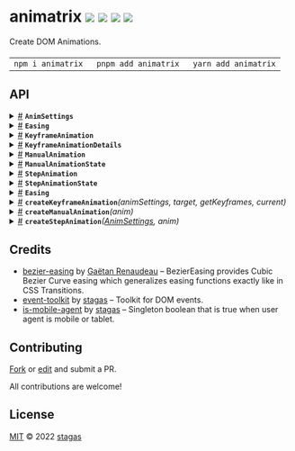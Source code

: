 <h1>
animatrix <a href="https://npmjs.org/package/animatrix"><img src="https://img.shields.io/badge/npm-v0.0.2-F00.svg?colorA=000"/></a> <a href="src"><img src="https://img.shields.io/badge/loc-249-FFF.svg?colorA=000"/></a> <a href="https://cdn.jsdelivr.net/npm/animatrix@0.0.2/dist/animatrix.min.js"><img src="https://img.shields.io/badge/brotli-2.3K-333.svg?colorA=000"/></a> <a href="LICENSE"><img src="https://img.shields.io/badge/license-MIT-F0B.svg?colorA=000"/></a>
</h1>

<p></p>

Create DOM Animations.

<h4>
<table><tr><td title="Triple click to select and copy paste">
<code>npm i animatrix </code>
</td><td title="Triple click to select and copy paste">
<code>pnpm add animatrix </code>
</td><td title="Triple click to select and copy paste">
<code>yarn add animatrix</code>
</td></tr></table>
</h4>

## API

<p>  <details id="AnimSettings$1" title="Interface" ><summary><span><a href="#AnimSettings$1">#</a></span>  <code><strong>AnimSettings</strong></code>    </summary>  <a href="src/animatrix-core.ts#L1">src/animatrix-core.ts#L1</a>  <ul>        <p>  <details id="duration$2" title="Property" ><summary><span><a href="#duration$2">#</a></span>  <code><strong>duration</strong></code>    </summary>  <a href="src/animatrix-core.ts#L2">src/animatrix-core.ts#L2</a>  <ul><p>number</p>        </ul></details><details id="easing$3" title="Property" ><summary><span><a href="#easing$3">#</a></span>  <code><strong>easing</strong></code>    </summary>  <a href="src/animatrix-core.ts#L3">src/animatrix-core.ts#L3</a>  <ul><p><a href="#Easing$4">Easing</a></p>        </ul></details></p></ul></details><details id="Easing$8" title="TypeAlias" ><summary><span><a href="#Easing$8">#</a></span>  <code><strong>Easing</strong></code>    </summary>  <a href="src/animatrix-core.ts#L6">src/animatrix-core.ts#L6</a>  <ul><p>[  number, number, number, number  ]</p>        </ul></details><details id="KeyframeAnimation$14" title="TypeAlias" ><summary><span><a href="#KeyframeAnimation$14">#</a></span>  <code><strong>KeyframeAnimation</strong></code>    </summary>  <a href="src/animatrix-keyframe.ts#L9">src/animatrix-keyframe.ts#L9</a>  <ul><p>{<p>  <details id="animation$17" title="Property" ><summary><span><a href="#animation$17">#</a></span>  <code><strong>animation</strong></code>    </summary>  <a href="src/animatrix-keyframe.ts#L11">src/animatrix-keyframe.ts#L11</a>  <ul><p><span>Animation</span> | <code>null</code></p>        </ul></details><details id="breakTime$18" title="Property" ><summary><span><a href="#breakTime$18">#</a></span>  <code><strong>breakTime</strong></code>    </summary>  <a href="src/animatrix-keyframe.ts#L12">src/animatrix-keyframe.ts#L12</a>  <ul><p>number</p>        </ul></details><details id="keyframes$16" title="Property" ><summary><span><a href="#keyframes$16">#</a></span>  <code><strong>keyframes</strong></code>    </summary>  <a href="src/animatrix-keyframe.ts#L10">src/animatrix-keyframe.ts#L10</a>  <ul><p><span>Keyframe</span>  []</p>        </ul></details><details id="next$19" title="Property" ><summary><span><a href="#next$19">#</a></span>  <code><strong>next</strong></code>    </summary>  <a href="src/animatrix-keyframe.ts#L13">src/animatrix-keyframe.ts#L13</a>  <ul><p><a href="#KeyframeAnimationDetails$9">KeyframeAnimationDetails</a> | <code>null</code></p>        </ul></details><details id="onfinish$20" title="Method" ><summary><span><a href="#onfinish$20">#</a></span>  <code><strong>onfinish</strong></code><em>()</em>    </summary>  <a href="src/animatrix-keyframe.ts#L14">src/animatrix-keyframe.ts#L14</a>  <ul>    <p>      <p><strong>onfinish</strong><em>()</em>  &nbsp;=&gt;  <ul>void</ul></p></p>    </ul></details></p>}</p>        </ul></details><details id="KeyframeAnimationDetails$9" title="TypeAlias" ><summary><span><a href="#KeyframeAnimationDetails$9">#</a></span>  <code><strong>KeyframeAnimationDetails</strong></code>    </summary>  <a href="src/animatrix-keyframe.ts#L4">src/animatrix-keyframe.ts#L4</a>  <ul><p>{<p>  <details id="animSettings$11" title="Property" ><summary><span><a href="#animSettings$11">#</a></span>  <code><strong>animSettings</strong></code>    </summary>  <a href="src/animatrix-keyframe.ts#L5">src/animatrix-keyframe.ts#L5</a>  <ul><p><a href="#AnimSettings$1">AnimSettings</a></p>        </ul></details><details id="getKeyframes$12" title="Method" ><summary><span><a href="#getKeyframes$12">#</a></span>  <code><strong>getKeyframes</strong></code><em>()</em>    </summary>  <a href="src/animatrix-keyframe.ts#L6">src/animatrix-keyframe.ts#L6</a>  <ul>    <p>      <p><strong>getKeyframes</strong><em>()</em>  &nbsp;=&gt;  <ul><span>Keyframe</span>  []</ul></p></p>    </ul></details></p>}</p>        </ul></details><details id="ManualAnimation$31" title="TypeAlias" ><summary><span><a href="#ManualAnimation$31">#</a></span>  <code><strong>ManualAnimation</strong></code>    </summary>  <a href="src/animatrix-manual.ts#L3">src/animatrix-manual.ts#L3</a>  <ul><p>{<p>  <details id="current$35" title="Property" ><summary><span><a href="#current$35">#</a></span>  <code><strong>current</strong></code>    </summary>  <a href="src/animatrix-manual.ts#L6">src/animatrix-manual.ts#L6</a>  <ul><p><a href="#T$46">T</a></p>        </ul></details><details id="from$33" title="Property" ><summary><span><a href="#from$33">#</a></span>  <code><strong>from</strong></code>    </summary>  <a href="src/animatrix-manual.ts#L4">src/animatrix-manual.ts#L4</a>  <ul><p><a href="#T$46">T</a></p>        </ul></details><details id="last$36" title="Property" ><summary><span><a href="#last$36">#</a></span>  <code><strong>last</strong></code>    </summary>  <a href="src/animatrix-manual.ts#L7">src/animatrix-manual.ts#L7</a>  <ul><p><a href="#T$46">T</a></p>        </ul></details><details id="state$37" title="Property" ><summary><span><a href="#state$37">#</a></span>  <code><strong>state</strong></code>    </summary>  <a href="src/animatrix-manual.ts#L8">src/animatrix-manual.ts#L8</a>  <ul><p><a href="#ManualAnimationState$30">ManualAnimationState</a></p>        </ul></details><details id="to$34" title="Property" ><summary><span><a href="#to$34">#</a></span>  <code><strong>to</strong></code>    </summary>  <a href="src/animatrix-manual.ts#L5">src/animatrix-manual.ts#L5</a>  <ul><p><a href="#T$46">T</a></p>        </ul></details><details id="set$40" title="Method" ><summary><span><a href="#set$40">#</a></span>  <code><strong>set</strong></code><em>(values)</em>    </summary>  <a href="src/animatrix-manual.ts#L10">src/animatrix-manual.ts#L10</a>  <ul>    <p>    <details id="values$42" title="Parameter" ><summary><span><a href="#values$42">#</a></span>  <code><strong>values</strong></code>    </summary>    <ul><p><a href="#T$46">T</a></p>        </ul></details>  <p><strong>set</strong><em>(values)</em>  &nbsp;=&gt;  <ul><a href="#T$46">T</a></ul></p></p>    </ul></details><details id="stop$38" title="Method" ><summary><span><a href="#stop$38">#</a></span>  <code><strong>stop</strong></code><em>()</em>    </summary>  <a href="src/animatrix-manual.ts#L9">src/animatrix-manual.ts#L9</a>  <ul>    <p>      <p><strong>stop</strong><em>()</em>  &nbsp;=&gt;  <ul>void</ul></p></p>    </ul></details><details id="update$43" title="Method" ><summary><span><a href="#update$43">#</a></span>  <code><strong>update</strong></code><em>(values)</em>    </summary>  <a href="src/animatrix-manual.ts#L11">src/animatrix-manual.ts#L11</a>  <ul>    <p>    <details id="values$45" title="Parameter" ><summary><span><a href="#values$45">#</a></span>  <code><strong>values</strong></code>    </summary>    <ul><p><a href="#T$46">T</a></p>        </ul></details>  <p><strong>update</strong><em>(values)</em>  &nbsp;=&gt;  <ul><a href="#T$46">T</a></ul></p></p>    </ul></details></p>}</p>        </ul></details><details id="ManualAnimationState$30" title="TypeAlias" ><summary><span><a href="#ManualAnimationState$30">#</a></span>  <code><strong>ManualAnimationState</strong></code>    </summary>  <a href="src/animatrix-manual.ts#L1">src/animatrix-manual.ts#L1</a>  <ul><p><code>"preparing"</code> | <code>"running"</code> | <code>"finished"</code></p>        </ul></details><details id="StepAnimation$52" title="TypeAlias" ><summary><span><a href="#StepAnimation$52">#</a></span>  <code><strong>StepAnimation</strong></code>    </summary>  <a href="src/animatrix-step.ts#L6">src/animatrix-step.ts#L6</a>  <ul><p>{<p>  <details id="current$57" title="Property" ><summary><span><a href="#current$57">#</a></span>  <code><strong>current</strong></code>    </summary>  <a href="src/animatrix-step.ts#L10">src/animatrix-step.ts#L10</a>  <ul><p><a href="#T$65">T</a></p>        </ul></details><details id="from$55" title="Property" ><summary><span><a href="#from$55">#</a></span>  <code><strong>from</strong></code>    </summary>  <a href="src/animatrix-step.ts#L8">src/animatrix-step.ts#L8</a>  <ul><p><a href="#T$65">T</a></p>        </ul></details><details id="state$58" title="Property" ><summary><span><a href="#state$58">#</a></span>  <code><strong>state</strong></code>    </summary>  <a href="src/animatrix-step.ts#L11">src/animatrix-step.ts#L11</a>  <ul><p><a href="#StepAnimationState$51">StepAnimationState</a></p>        </ul></details><details id="t$54" title="Property" ><summary><span><a href="#t$54">#</a></span>  <code><strong>t</strong></code>    </summary>  <a href="src/animatrix-step.ts#L7">src/animatrix-step.ts#L7</a>  <ul><p>number</p>        </ul></details><details id="to$56" title="Property" ><summary><span><a href="#to$56">#</a></span>  <code><strong>to</strong></code>    </summary>  <a href="src/animatrix-step.ts#L9">src/animatrix-step.ts#L9</a>  <ul><p><a href="#T$65">T</a></p>        </ul></details><details id="set$59" title="Method" ><summary><span><a href="#set$59">#</a></span>  <code><strong>set</strong></code><em>(values)</em>    </summary>  <a href="src/animatrix-step.ts#L12">src/animatrix-step.ts#L12</a>  <ul>    <p>    <details id="values$61" title="Parameter" ><summary><span><a href="#values$61">#</a></span>  <code><strong>values</strong></code>    </summary>    <ul><p><a href="#T$65">T</a></p>        </ul></details>  <p><strong>set</strong><em>(values)</em>  &nbsp;=&gt;  <ul><a href="#T$65">T</a></ul></p></p>    </ul></details><details id="update$62" title="Method" ><summary><span><a href="#update$62">#</a></span>  <code><strong>update</strong></code><em>(values)</em>    </summary>  <a href="src/animatrix-step.ts#L13">src/animatrix-step.ts#L13</a>  <ul>    <p>    <details id="values$64" title="Parameter" ><summary><span><a href="#values$64">#</a></span>  <code><strong>values</strong></code>    </summary>    <ul><p><a href="#T$65">T</a></p>        </ul></details>  <p><strong>update</strong><em>(values)</em>  &nbsp;=&gt;  <ul><a href="#T$65">T</a></ul></p></p>    </ul></details></p>}</p>        </ul></details><details id="StepAnimationState$51" title="TypeAlias" ><summary><span><a href="#StepAnimationState$51">#</a></span>  <code><strong>StepAnimationState</strong></code>    </summary>  <a href="src/animatrix-step.ts#L4">src/animatrix-step.ts#L4</a>  <ul><p><code>"preparing"</code> | <code>"running"</code> | <code>"finished"</code></p>        </ul></details><details id="Easing$4" title="Variable" ><summary><span><a href="#Easing$4">#</a></span>  <code><strong>Easing</strong></code>    </summary>  <a href="src/animatrix-core.ts#L8">src/animatrix-core.ts#L8</a>  <ul><p>{<p>  <details id="Flat$6" title="Property" ><summary><span><a href="#Flat$6">#</a></span>  <code><strong>Flat</strong></code>  <span><span>&nbsp;=&nbsp;</span>  <code>...</code></span>  </summary>    <ul><p><a href="#Easing$4">Easing</a></p>        </ul></details><details id="Linear$7" title="Property" ><summary><span><a href="#Linear$7">#</a></span>  <code><strong>Linear</strong></code>  <span><span>&nbsp;=&nbsp;</span>  <code>...</code></span>  </summary>    <ul><p><a href="#Easing$4">Easing</a></p>        </ul></details></p>}</p>        </ul></details><details id="createKeyframeAnimation$22" title="Function" ><summary><span><a href="#createKeyframeAnimation$22">#</a></span>  <code><strong>createKeyframeAnimation</strong></code><em>(animSettings, target, getKeyframes, current)</em>    </summary>  <a href="src/animatrix-keyframe.ts#L17">src/animatrix-keyframe.ts#L17</a>  <ul>    <p>    <details id="animSettings$24" title="Parameter" ><summary><span><a href="#animSettings$24">#</a></span>  <code><strong>animSettings</strong></code>    </summary>    <ul><p><a href="#AnimSettings$1">AnimSettings</a></p>        </ul></details><details id="target$25" title="Parameter" ><summary><span><a href="#target$25">#</a></span>  <code><strong>target</strong></code>    </summary>    <ul><p><span>HTMLElement</span> | <span>SVGElement</span></p>        </ul></details><details id="getKeyframes$26" title="Function" ><summary><span><a href="#getKeyframes$26">#</a></span>  <code><strong>getKeyframes</strong></code><em>()</em>    </summary>    <ul>    <p>      <p><strong>getKeyframes</strong><em>()</em>  &nbsp;=&gt;  <ul><span>Keyframe</span>  []</ul></p></p>    </ul></details><details id="current$29" title="Parameter" ><summary><span><a href="#current$29">#</a></span>  <code><strong>current</strong></code>    </summary>    <ul><p><a href="#KeyframeAnimation$14">KeyframeAnimation</a></p>        </ul></details>  <p><strong>createKeyframeAnimation</strong><em>(animSettings, target, getKeyframes, current)</em>  &nbsp;=&gt;  <ul><a href="#KeyframeAnimation$14">KeyframeAnimation</a></ul></p></p>    </ul></details><details id="createManualAnimation$47" title="Function" ><summary><span><a href="#createManualAnimation$47">#</a></span>  <code><strong>createManualAnimation</strong></code><em>(anim)</em>    </summary>  <a href="src/animatrix-manual.ts#L14">src/animatrix-manual.ts#L14</a>  <ul>    <p>    <details id="anim$50" title="Parameter" ><summary><span><a href="#anim$50">#</a></span>  <code><strong>anim</strong></code>    </summary>    <ul><p><a href="#ManualAnimation$31">ManualAnimation</a>&lt;<a href="#T$49">T</a>&gt;</p>        </ul></details>  <p><strong>createManualAnimation</strong>&lt;<span>T</span>&gt;<em>(anim)</em>  &nbsp;=&gt;  <ul><a href="#ManualAnimation$31">ManualAnimation</a>&lt;<a href="#T$49">T</a>&gt;</ul></p></p>    </ul></details><details id="createStepAnimation$66" title="Function" ><summary><span><a href="#createStepAnimation$66">#</a></span>  <code><strong>createStepAnimation</strong></code><em>(<a href="#AnimSettings$1">AnimSettings</a>, anim)</em>    </summary>  <a href="src/animatrix-step.ts#L16">src/animatrix-step.ts#L16</a>  <ul>    <p>    <a href="#AnimSettings$1">AnimSettings</a><details id="anim$70" title="Parameter" ><summary><span><a href="#anim$70">#</a></span>  <code><strong>anim</strong></code>    </summary>    <ul><p><a href="#StepAnimation$52">StepAnimation</a>&lt;<a href="#T$68">T</a>&gt;</p>        </ul></details>  <p><strong>createStepAnimation</strong>&lt;<span>T</span>&gt;<em>(<a href="#AnimSettings$1">AnimSettings</a>, anim)</em>  &nbsp;=&gt;  <ul><a href="#StepAnimation$52">StepAnimation</a>&lt;<a href="#T$68">T</a>&gt;</ul></p></p>    </ul></details></p>

## Credits

- [bezier-easing](https://npmjs.org/package/bezier-easing) by [Gaëtan Renaudeau](https://github.com/gre) &ndash; BezierEasing provides Cubic Bezier Curve easing which generalizes easing functions exactly like in CSS Transitions.
- [event-toolkit](https://npmjs.org/package/event-toolkit) by [stagas](https://github.com/stagas) &ndash; Toolkit for DOM events.
- [is-mobile-agent](https://npmjs.org/package/is-mobile-agent) by [stagas](https://github.com/stagas) &ndash; Singleton boolean that is true when user agent is mobile or tablet.

## Contributing

[Fork](https://github.com/stagas/animatrix/fork) or [edit](https://github.dev/stagas/animatrix) and submit a PR.

All contributions are welcome!

## License

<a href="LICENSE">MIT</a> &copy; 2022 [stagas](https://github.com/stagas)
